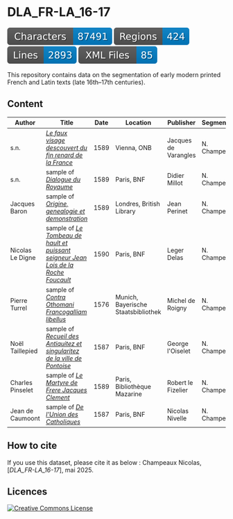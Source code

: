 # DLA_FR-LA_16-17

![characters badge](badges/characters.svg) ![regions badge](badges/regions.svg) ![lines badge](badges/lines.svg) ![files badge](badges/files.svg) 

This repository contains data on the segmentation of early modern printed French and Latin texts (late 16th–17th centuries).

## Content

| Author           | Title                | Date     | Location | Publisher | Segmentation |
|------------------|----------------------|----------|----------|-----------|--------------|
| s.n. | [_Le faux visage descouvert du fin renard de la France_](https://viewer.onb.ac.at/10790D2D) | 1589 | Vienna, ONB | Jacques de Varangles | N. Champeaux
| s.n. | sample of [_Dialogue du Royaume_](https://gallica.bnf.fr/ark:/12148/bpt6k74929k) | 1589 | Paris, BNF | Didier Millot | N. Champeaux |
| Jacques Baron | sample of [_Origine, genealogie et demonstration_](https://books.google.fr/books?id=d_vD7CdvG44C) | 1589 | Londres, British Library | Jean Perinet | N. Champeaux |
| Nicolas Le Digne | sample of [_Le Tombeau de hault et puissant seigneur Jean Lois de la Roche Foucault_](https://gallica.bnf.fr/ark:/12148/bpt6k62800568) | 1590 | Paris, BNF| Leger Delas | N. Champeaux |
| Pierre Turrel |sample of [_Contra Othomani Francogalliam libellus_](https://www.digitale-sammlungen.de/view/bsb10178119) | 1576 | Munich, Bayerische Staatsbibliothek | Michel de Roigny | N. Champeaux |
| Noël Taillepied |sample of [_Recueil des Antiquitez et singularitez de la ville de Pontoise_](https://gallica.bnf.fr/ark:/12148/bpt6k108625t) | 1587 | Paris, BNF | George l'Oiselet | N. Champeaux |
| Charles Pinselet |sample of [_Le Martyre de Frere Jacques Clement_](https://bibnum.institutdefrance.fr/viewer/18652) | 1589 | Paris, Bibliothèque Mazarine | Robert le Fizelier | N. Champeaux |
| Jean de Caumoont |sample of [_De l'Union des Catholiques_](https://bibnum.institutdefrance.fr/viewer/18652) | 1587 | Paris, BNF | Nicolas Nivelle | N. Champeaux |

## How to cite

If you use this dataset, please cite it as below : Champeaux Nicolas, [_DLA_FR-LA_16-17_], mai 2025.
 
## Licences

<a rel="license" href="https://creativecommons.org/licenses/by/4.0"><img alt="Creative Commons License" style="border-width:0" src="https://i.creativecommons.org/l/by/4.0/88x31.png" /></a><br /> 

